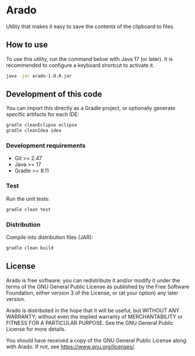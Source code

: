 # Arado

Utility that makes it easy to save the contents of the clipboard to files.

## How to use

To use this utility, run the command below with Java 17 (or later). It is recommended to configure a keyboard shortcut to activate it.

```sh
java -jar arado-1.0.0.jar
```

## Development of this code

You can import this directly as a Gradle project, or optionally generate specific artifacts for each IDE:

```sh
gradle cleanEclipse eclipse
gradle cleanIdea idea
```

### Development requirements

* Git >= 2.47
* Java >= 17
* Gradle >= 8.11

### Test

Run the unit tests:

```sh
gradle clean test
```

### Distribution

Compile into distribution files (JAR):

```sh
gradle clean build
```

## License

Arado is free software: you can redistribute it and/or modify it under the terms of the GNU General Public License as published by the Free Software
Foundation, either version 3 of the License, or (at your option) any later version.

Arado is distributed in the hope that it will be useful, but WITHOUT ANY WARRANTY; without even the implied warranty of MERCHANTABILITY or FITNESS FOR
A PARTICULAR PURPOSE. See the GNU General Public License for more details.

You should have received a copy of the GNU General Public License along with Arado. If not, see <https://www.gnu.org/licenses/>.
